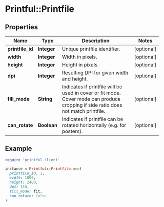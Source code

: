 # Printful::Printfile

## Properties

| Name | Type | Description | Notes |
| ---- | ---- | ----------- | ----- |
| **printfile_id** | **Integer** | Unique printfile identifier. | [optional] |
| **width** | **Integer** | Width in pixels. | [optional] |
| **height** | **Integer** | Height in pixels. | [optional] |
| **dpi** | **Integer** | Resulting DPI for given width and height. | [optional] |
| **fill_mode** | **String** | Indicates if printfile will be used in cover or fit mode. Cover mode can produce cropping if side ratio does not match printfile. | [optional] |
| **can_rotate** | **Boolean** | Indicates if printfile can be rotated horizontally (e.g. for posters). | [optional] |

## Example

```ruby
require 'printful_client'

instance = Printful::Printfile.new(
  printfile_id: 1,
  width: 1800,
  height: 2400,
  dpi: 150,
  fill_mode: fit,
  can_rotate: false
)
```

